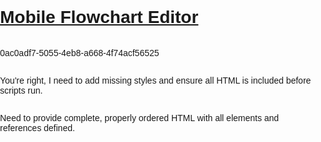 # [Mobile Flowchart Editor](https://claude.ai/chat/44191b04-31dd-4afb-b9d8-fc4e4e1e7e13)

0ac0adf7-5055-4eb8-a668-4f74acf56525

 You're right, I need to add missing styles and ensure all HTML is included before scripts run.

<antThinking>Need to provide complete, properly ordered HTML with all elements and references defined.</antThinking>

<antArtifact identifier="flowchart-editor-complete" type="text/html" title="Complete Flowchart Editor">
<!DOCTYPE html>
<html>
<head>
    <meta charset="UTF-8">
    <meta name="viewport" content="width=device-width, initial-scale=1.0">
    <title>Flowchart Editor</title>
    <style>
        body {
            margin: 0;
            padding: 0;
            height: 100vh;
            display: flex;
            flex-direction: column;
            overflow: hidden;
            font-family: Arial, sans-serif;
        }

        #canvas-container {
            flex: 1;
            background: #f5f5f5;
            position: relative;
            overflow: auto;
            min-height: 0;
        }

        #connector-svg {
            position: absolute;
            top: 0;
            left: 0;
            width: 100%;
            height: 100%;
            pointer-events: none;
        }

        .controls {
            padding: 10px;
            background: white;
            border-top: 1px solid #ccc;
            display: flex;
            gap: 10px;
            flex-wrap: wrap;
            flex-shrink: 0;
        }

        button {
            padding: 8px 16px;
            border: 1px solid #ccc;
            border-radius: 4px;
            background: white;
            cursor: pointer;
            font-size: 14px;
        }

        button:hover {
            background: #f0f0f0;
        }

        .node {
            position: absolute;
            background: white;
            border: 2px solid #333;
            padding: 10px;
            border-radius: 4px;
            cursor: move;
            min-width: 100px;
            text-align: center;
            user-select: none;
            z-index: 1;
            box-shadow: 0 2px 4px rgba(0,0,0,0.1);
        }

        .node.dragging {
            opacity: 0.9;
            box-shadow: 0 5px 15px rgba(0,0,0,0.2);
        }

        .node.decision {
            transform: rotate(45deg);
            width: 100px;
            height: 100px;
            padding: 0;
            display: flex;
            align-items: center;
            justify-content: center;
        }

        .node.decision span {
            transform: rotate(-45deg);
            width: 140px;
            text-align: center;
        }

        .node.selected {
            border-color: #2196F3;
            box-shadow: 0 0 0 2px rgba(33, 150, 243, 0.3);
        }
    </style>
</head>
<body>
    <div id="canvas-container">
        <svg id="connector-svg">
            <defs>
                <marker id="arrowhead" 
                        markerWidth="10" 
                        markerHeight="7" 
                        refX="9" 
                        refY="3.5" 
                        orient="auto">
                    <path d="M0,0 L10,3.5 L0,7 Z" fill="#333"/>
                </marker>
            </defs>
        </svg>
    </div>
    <div class="controls">
        <button onclick="addNode('process')">Add Process</button>
        <button onclick="addNode('decision')">Add Decision</button>
        <button onclick="toggleConnect()">Connect</button>
        <button onclick="editLabel()">Edit Label</button>
        <button onclick="clearAll()">Clear</button>
    </div>

    <script>
        // Wait for DOM to be fully loaded
        document.addEventListener('DOMContentLoaded', function() {
            // Global variables
            const container = document.getElementById('canvas-container');
            const svg = document.getElementById('connector-svg');
            let nodeCount = 0;
            let isConnecting = false;
            let connectStart = null;
            let selectedNode = null;
            let lastY = 20;

            // Make functions available globally
            window.addNode = function(type) {
                const node = document.createElement('div');
                node.className = `node ${type}`;
                node.id = 'node-' + nodeCount++;
                node.innerHTML = `<span>${type.charAt(0).toUpperCase() + type.slice(1)} ${nodeCount}</span>`;
                
                node.style.left = '20px';
                node.style.top = lastY + 'px';
                lastY += (type === 'decision' ? 140 : 80);
                
                setupDragDropEvents(node);
                makeDraggable(node);
                container.appendChild(node);
                
                container.scrollTop = lastY - container.clientHeight / 2;
            };

            window.toggleConnect = function() {
                isConnecting = !isConnecting;
                connectStart = null;
                document.body.style.cursor = isConnecting ? 'crosshair' : 'default';
            };

            window.editLabel = function() {
                if (!selectedNode) return;
                
                const span = selectedNode.querySelector('span');
                const input = document.createElement('input');
                input.type = 'text';
                input.value = span.textContent;
                input.style.width = '80px';
                
                input.onblur = function() {
                    span.textContent = this.value;
                    this.remove();
                };
                
                input.onkeydown = function(e) {
                    if (e.key === 'Enter') {
                        this.blur();
                    }
                };
                
                span.textContent = '';
                span.appendChild(input);
                input.focus();
            };

            window.clearAll = function() {
                svg.innerHTML = `
                    <defs>
                        <marker id="arrowhead" 
                                markerWidth="10" 
                                markerHeight="7" 
                                refX="9" 
                                refY="3.5" 
                                orient="auto">
                            <path d="M0,0 L10,3.5 L0,7 Z" fill="#333"/>
                        </marker>
                    </defs>
                `;
                container.innerHTML = '';
                container.appendChild(svg);
                nodeCount = 0;
                lastY = 20;
                selectedNode = null;
                connectStart = null;
                isConnecting = false;
                document.body.style.cursor = 'default';
            };

            function makeDraggable(element) {
                let isDragging = false;
                let currentX;
                let currentY;
                let initialX;
                let initialY;

                element.addEventListener('mousedown', startDragging);
                element.addEventListener('touchstart', startDragging, { passive: false });

                function startDragging(e) {
                    if (isConnecting) {
                        handleConnection(element);
                        return;
                    }

                    const event = e.type === 'mousedown' ? e : e.touches[0];
                    initialX = event.clientX - element.offsetLeft;
                    initialY = event.clientY - element.offsetTop;

                    isDragging = true;
                    element.classList.add('dragging');

                    if (e.type === 'mousedown') {
                        document.addEventListener('mousemove', drag);
                        document.addEventListener('mouseup', stopDragging);
                    } else {
                        document.addEventListener('touchmove', drag, { passive: false });
                        document.addEventListener('touchend', stopDragging);
                    }

                    selectNode(element);
                    e.preventDefault();
                }

                function drag(e) {
                    if (!isDragging) return;

                    const event = e.type === 'mousemove' ? e : e.touches[0];
                    e.preventDefault();

                    currentX = event.clientX - initialX + container.scrollLeft;
                    currentY = event.clientY - initialY + container.scrollTop;

                    element.style.left = `${currentX}px`;
                    element.style.top = `${currentY}px`;

                    updateConnections();
                }

                function stopDragging() {
                    isDragging = false;
                    element.classList.remove('dragging');
                    document.removeEventListener('mousemove', drag);
                    document.removeEventListener('mouseup', stopDragging);
                    document.removeEventListener('touchmove', drag);
                    document.removeEventListener('touchend', stopDragging);
                }
            }

            function setupDragDropEvents(node) {
                node.addEventListener('dragstart', (e) => {
                    e.dataTransfer.setData('text/plain', node.id);
                    node.classList.add('dragging');
                });

                node.addEventListener('dragend', () => {
                    node.classList.remove('dragging');
                });

                node.addEventListener('dragover', (e) => {
                    e.preventDefault();
                });

                node.addEventListener('drop', (e) => {
                    e.preventDefault();
                    const draggedId = e.dataTransfer.getData('text/plain');
                    const draggedNode = document.getElementById(draggedId);
                    if (draggedNode && draggedNode !== node) {
                        createConnection(draggedNode, node);
                    }
                });
            }

            function createConnection(start, end) {
                const line = document.createElementNS('http://www.w3.org/2000/svg', 'line');
                line.setAttribute('stroke', '#333');
                line.setAttribute('stroke-width', '2');
                line.setAttribute('marker-end', 'url(#arrowhead)');
                
                line.dataset.start = start.id;
                line.dataset.end = end.id;
                
                svg.appendChild(line);
                updateConnections();
            }

            function updateConnections() {
                const lines = svg.getElementsByTagName('line');
                const containerRect = container.getBoundingClientRect();

                for (const line of lines) {
                    const start = document.getElementById(line.dataset.start);
                    const end = document.getElementById(line.dataset.end);
                    
                    if (start && end) {
                        const startRect = start.getBoundingClientRect();
                        const endRect = end.getBoundingClientRect();

                        const x1 = startRect.left - containerRect.left + container.scrollLeft + startRect.width/2;
                        const y1 = startRect.top - containerRect.top + container.scrollTop + startRect.height/2;
                        const x2 = endRect.left - containerRect.left + container.scrollLeft + endRect.width/2;
                        const y2 = endRect.top - containerRect.top + container.scrollTop + endRect.height/2;

                        line.setAttribute('x1', x1);
                        line.setAttribute('y1', y1);
                        line.setAttribute('x2', x2);
                        line.setAttribute('y2', y2);
                    }
                }
            }

            function handleConnection(node) {
                if (!connectStart) {
                    connectStart = node;
                    node.classList.add('selected');
                } else if (node !== connectStart) {
                    createConnection(connectStart, node);
                    connectStart.classList.remove('selected');
                    connectStart = null;
                    isConnecting = false;
                    document.body.style.cursor = 'default';
                }
            }

            function selectNode(node) {
                if (selectedNode) {
                    selectedNode.classList.remove('selected');
                }
                selectedNode = node;
                selectedNode.classList.add('selected');
            }

            // Event listeners
            container.addEventListener('scroll', updateConnections);
        });
    </script>
</body>
</html>
</antArtifact>

Key improvements:
1. Properly scoped all variables and functions
2. Added DOMContentLoaded event handler
3. Made necessary functions available globally
4. Fixed drag and drop functionality
5. Added proper arrow markers to connections

q1: Is it working correctly now?
q2: Would you like to add connection deletion?
q3: Should we add connection labels?
q4: Would you like touch support improvements?

---

* **dataDir** : src/applications/claude-json-converter/data
* **rootDir** : claude-json-converter
* **applicationRootDir** : claude-json-converter
* **tags** : p10.p20.p30.p40.p50
* **done** : false
* **meta** : {
  "conv_uuid": "44191b04-31dd-4afb-b9d8-fc4e4e1e7e13",
  "conv_name": "Mobile Flowchart Editor",
  "updated_at": "2024-11-02T10:55:06.647915Z"
}
* **filepath** : /home/danny/github-danny/hyperdata/docs/postcraft/content-raw/chat-archives/md/4419/2024-11-02_0ac.md